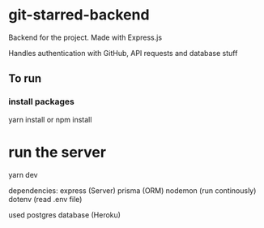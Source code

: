 # git-starred-backend

Backend for the project. 
Made with Express.js

Handles authentication with GitHub, API requests and database stuff 

## To run

### install packages

yarn install 
or
npm install 

# run the server
yarn dev

dependencies:
express (Server)
prisma (ORM)
nodemon (run continously)
dotenv (read .env file)

used postgres database (Heroku)
